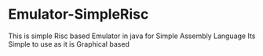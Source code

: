 Emulator-SimpleRisc
===================
This is simple Risc based Emulator in java for Simple Assembly Language
Its Simple to use as it is Graphical based
